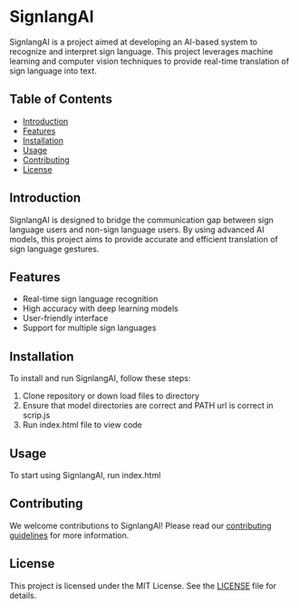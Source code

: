 # SignlangAI

SignlangAI is a project aimed at developing an AI-based system to recognize and interpret sign language. This project leverages machine learning and computer vision techniques to provide real-time translation of sign language into text.

## Table of Contents

- [Introduction](#introduction)
- [Features](#features)
- [Installation](#installation)
- [Usage](#usage)
- [Contributing](#contributing)
- [License](#license)

## Introduction

SignlangAI is designed to bridge the communication gap between sign language users and non-sign language users. By using advanced AI models, this project aims to provide accurate and efficient translation of sign language gestures.

## Features

- Real-time sign language recognition
- High accuracy with deep learning models
- User-friendly interface
- Support for multiple sign languages

## Installation

To install and run SignlangAI, follow these steps:

1. Clone repository or down load files to directory
2. Ensure that model directories are correct and PATH url is correct in scrip.js
3. Run index.html file to view code

## Usage

To start using SignlangAI, run index.html

## Contributing

We welcome contributions to SignlangAI! Please read our [contributing guidelines](CONTRIBUTING.md) for more information.

## License

This project is licensed under the MIT License. See the [LICENSE](LICENSE) file for details.
